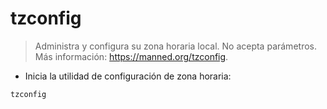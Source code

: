# tzconfig

> Administra y configura su zona horaria local.
> No acepta parámetros.
> Más información: <https://manned.org/tzconfig>.

- Inicia la utilidad de configuración de zona horaria:

`tzconfig`
